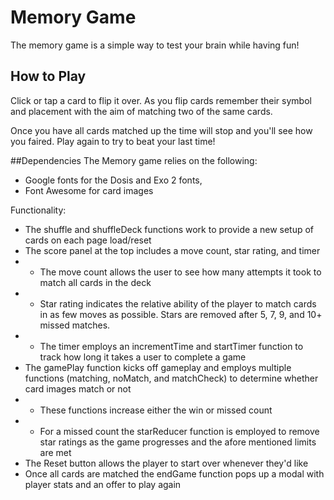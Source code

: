 # Memory Game

The memory game is a simple way to test your brain while having fun! 

## How to Play

Click or tap a card to flip it over. As you flip cards remember their symbol and placement with the aim of matching two of the same cards. 

Once you have all cards matched up the time will stop and you'll see how you faired. Play again to try to beat your last time!

##Dependencies 
The Memory game relies on the following: 
* Google fonts for the Dosis and Exo 2 fonts, 
* Font Awesome for card images

Functionality:
* The shuffle and shuffleDeck functions work to provide a new setup of cards on each page load/reset
* The score panel at the top includes a move count, star rating, and timer 
* * The move count allows the user to see how many attempts it took to match all cards in the deck
* * Star rating indicates the relative ability of the player to match cards in as few moves as possible. Stars are removed after 5, 7, 9, and 10+ missed matches.
* * The timer employs an incrementTime and startTimer function to track how long it takes a user to complete a game
* The gamePlay function kicks off gameplay and employs multiple functions (matching, noMatch, and matchCheck) to determine whether card images match or not
* * These functions increase either the win or missed count
* * For a missed count the starReducer function is employed to remove star ratings as the game progresses and the afore mentioned limits are met
* The Reset button allows the player to start over whenever they'd like
* Once all cards are matched the endGame function pops up a modal with player stats and an offer to play again